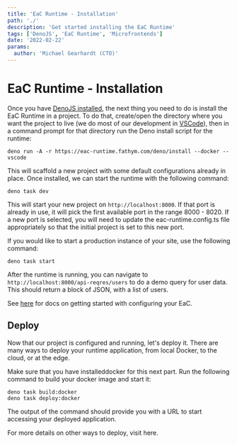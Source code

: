 ```yaml
---
title: 'EaC Runtime - Installation'
path: './'
description: 'Get started installing the EaC Runtime'
tags: ['DenoJS', 'EaC Runtime', 'Microfrontends']
date: '2022-02-22'
params:
  author: 'Michael Gearhardt (CTO)'
---
```


# EaC Runtime - Installation

Once you have <a href="https://docs.deno.com/runtime/manual/getting_started/installation" target="_blank">DenoJS installed</a>, the next thing you need to do is install the EaC Runtime in a project. To do that, create/open the directory where you want the project to live (we do most of our development in <a href="https://code.visualstudio.com/download" target="_blank">VSCode</a>), then in a command prompt for that directory run the Deno install script for the runtime:

```
deno run -A -r https://eac-runtime.fathym.com/deno/install --docker --vscode
```

This will scaffold a new project with some default configurations already in place. Once installed, we can start the runtime with the following command:

```
deno task dev
```

This will start your new project on `http://localhost:8000`. If that port is already in use, it will pick the first available port in the range 8000 - 8020. If a new port is selected, you will need to update the eac-runtime.config.ts file appropriately so that the initial project is set to this new port.

If you would like to start a production instance of your site, use the following command:

```
deno task start
```

After the runtime is running, you can navigate to `http://localhost:8000/api-reqres/users` to do a demo query for user data. This should return a block of JSON, with a list of users.

See <a href="./Configure.md">here</a> for docs on getting started with configuring your EaC.

## Deploy

Now that our project is configured and running, let's deploy it. There are many ways to deploy your runtime application, from local Docker, to the cloud, or at the edge. 

Make sure that you have <a>installed</a>docker for this next part. Run the following command to build your docker image and start it:

```
deno task build:docker
deno task deploy:docker
```

The output of the command should provide you with a URL to start accessing your deployed application.

For more details on other ways to deploy, visit <a>here</a>.

